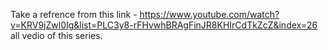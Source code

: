 Take a refrence from this link - https://www.youtube.com/watch?v=KRV9jZwl0Ig&list=PLC3y8-rFHvwhBRAgFinJR8KHIrCdTkZcZ&index=26
all vedio of this series.
